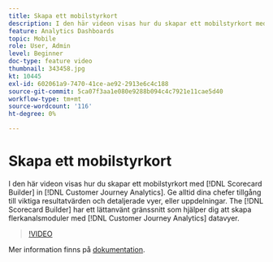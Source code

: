 ```yaml
---
title: Skapa ett mobilstyrkort
description: I den här videon visas hur du skapar ett mobilstyrkort med Styrkortet i Customer Journey Analytics. Ge alltid dina chefer tillgång till viktiga resultatvärden och detaljerade vyer, eller uppdelningar. Styrkortbyggaren har ett lättanvänt gränssnitt som hjälper dig att skapa flerkanalsdashboards med datavyer i Customer Journey Analytics.
feature: Analytics Dashboards
topic: Mobile
role: User, Admin
level: Beginner
doc-type: feature video
thumbnail: 343458.jpg
kt: 10445
exl-id: 602061a9-7470-41ce-ae92-2913e6c4c188
source-git-commit: 5ca07f3aa1e080e9288b094c4c7921e11cae5d40
workflow-type: tm+mt
source-wordcount: '116'
ht-degree: 0%

---
```


# Skapa ett mobilstyrkort

I den här videon visas hur du skapar ett mobilstyrkort med [!DNL Scorecard Builder] in [!DNL Customer Journey Analytics]. Ge alltid dina chefer tillgång till viktiga resultatvärden och detaljerade vyer, eller uppdelningar. The [!DNL Scorecard Builder] har ett lättanvänt gränssnitt som hjälper dig att skapa flerkanalsmoduler med [!DNL Customer Journey Analytics] datavyer.

>[!VIDEO](https://video.tv.adobe.com/v/343458/?quality=12&learn=on)

Mer information finns på [dokumentation](https://experienceleague.adobe.com/docs/analytics-platform/using/cja-dashboards/create-scorecard.html).